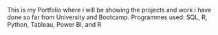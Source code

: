 This is my Portfolio where i will be showing the projects and work i have done so far from University and Bootcamp.
Programmes used: SQL, R, Python, Tableau, Power BI, and R
